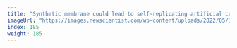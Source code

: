 ```yaml
---
title: "Synthetic membrane could lead to self-replicating artificial cells"
imageUrl: "https://images.newscientist.com/wp-content/uploads/2022/05/30144406/SEI_107219879.jpg?width=600"
index: 185
weight: 185
---
```

